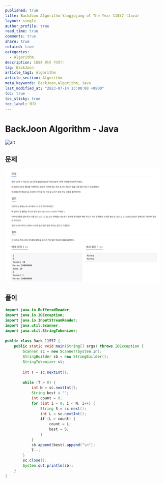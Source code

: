 ```yaml
---
published: true
title: BackJoon Algorithm Yangjojang of The Year 11557 (Java)
layout: single
author_profile: true
read_time: true
comments: true
share: true
related: true
categories:
  - Algorithm
description: 1654 랜선 자르기
tag: BackJoon
article_tag1: Algorithm
article_section: Algorithm
meta_keywords: BackJoon,Algorithm, java
last_modified_at: "2023-07-14 13:00:00 +0800"
toc: true
toc_sticky: true
toc_label: 목차
---
```


# BackJoon Algorithm - Java

![alt](https://d2gd6pc034wcta.cloudfront.net/images/logo@2x.png)

## 문제

![alt](/assets/images/post/Algorithm/11557.png)

## 풀이

```java
import java.io.BufferedReader;
import java.io.IOException;
import java.io.InputStreamReader;
import java.util.Scanner;
import java.util.StringTokenizer;

public class Back_11557 {
    public static void main(String[] args) throws IOException {
        Scanner sc = new Scanner(System.in);
        StringBuilder sb = new StringBuilder();
        StringTokenizer st;

        int T = sc.nextInt();

        while (T > 0) {
            int N = sc.nextInt();
            String best = "";
            int count = 0;
            for (int i = 0; i < N; i++) {
                String S = sc.next();
                int L = sc.nextInt();
                if (L > count) {
                    count = L;
                    best = S;
                }
            }
            sb.append(best).append("\n");
            T--;
        }
        sc.close();
        System.out.println(sb);
    }
}


```
